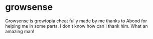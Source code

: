 # growsense
Growsense is growtopia cheat fully made by me thanks to Abood for helping me in some parts. I don't know how can I thank him. What an amazing man!
